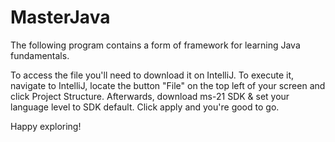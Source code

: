 # MasterJava
The following program contains a form of framework for learning Java fundamentals.

To access the file you'll need to download it on IntelliJ. 
To execute it, navigate to IntelliJ, locate the button "File" on the top left of your screen and click Project Structure. 
Afterwards, download ms-21 SDK & set your language level to SDK default. Click apply and you're good to go. 

Happy exploring! 
